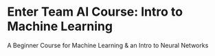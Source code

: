 # Enter Team AI Course: Intro to Machine Learning
A Beginner Course for Machine Learning &amp; an Intro to Neural Networks
